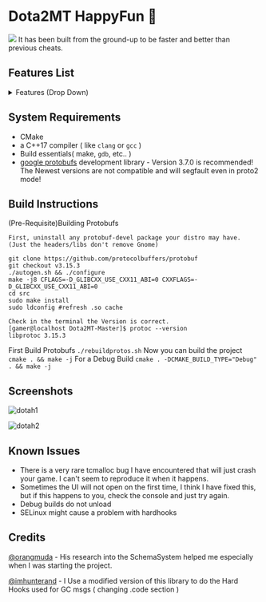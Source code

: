 # Dota2MT HappyFun 🤣

![](https://user-images.githubusercontent.com/109766416/182042714-d9ae78cb-efdf-46f2-961f-57ada1d790fa.png)
It has been built from the ground-up to be faster and better than previous cheats.

## Features List
<details>
<summary>Features (Drop Down)</summary>
  
## Feature Menu
  * Fully Dynamic Panorama UI that is created on runtime and modifies no files.
  * Integrity System that tries to detect when and where updates break the cheat.
  * All features are native C++ 
  * No ConVars are changed ever
  * Lua Execution ( implemented but not used, see ( ``vscriptSystem->RunScript`` )
  * Camera Zoom, pitch/yaw
  * ESP, spotted ESP ( when seen by enemy team ), info.
  * No Fog / No Fog of War ( not a maphack )
  * Full Protobuf packet interception/inspection/editing.
  * More...
  
  </details>
  
## System Requirements
  * CMake
  * a C++17 compiler ( like ``clang`` or ``gcc`` )  
  * Build essentials( make, ``gdb``, etc.. )
  * [google protobufs](https://github.com/protocolbuffers/protobuf/archive/v3.7.0.tar.gz) development library - Version 3.7.0 is recommended! The Newest versions are not compatible and will segfault even in proto2 mode!
  
  
## Build Instructions
(Pre-Requisite)Building Protobufs
```
First, uninstall any protobuf-devel package your distro may have. (Just the headers/libs don't remove Gnome)

git clone https://github.com/protocolbuffers/protobuf
git checkout v3.15.3
./autogen.sh && ./configure
make -j8 CFLAGS=-D_GLIBCXX_USE_CXX11_ABI=0 CXXFLAGS=-D_GLIBCXX_USE_CXX11_ABI=0
cd src
sudo make install
sudo ldconfig #refresh .so cache

Check in the terminal the Version is correct.
[gamer@localhost Dota2MT-Master]$ protoc --version
libprotoc 3.15.3
```
First Build Protobufs ``./rebuildprotos.sh``
Now you can build the project ``cmake . && make -j``
For a Debug Build ``cmake . -DCMAKE_BUILD_TYPE="Debug" . && make -j``

## Screenshots
![dotah1](https://user-images.githubusercontent.com/109766416/182043043-c5923117-611b-417e-8c32-1f02a50922ea.png)

![dotah2](https://user-images.githubusercontent.com/109766416/182043048-2b675c73-d8c7-4765-93ef-c8055e33dbd5.png)



## Known Issues
  * There is a very rare tcmalloc bug I have encountered that will just crash your game. I can't seem to reproduce it when it happens.
  * Sometimes the UI will not open on the first time, I think I have fixed this, but if this happens to you, check the console and just try again.
  * Debug builds do not unload
  * SELinux might cause a problem with hardhooks
  
## Credits
[@orangmuda](https://github.com/labsbots) - His research into the SchemaSystem helped me especially when I was starting the project.

[@imhunterand](https://github.com/imhunterand) - I Use a modified version of this library to do the Hard Hooks used for GC msgs ( changing .code section )

